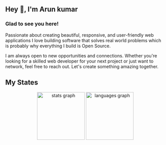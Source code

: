## Hey 👋, I'm Arun kumar  
### Glad to see you here!  
Passionate about creating beautiful, responsive, and user-friendly web applications
I love building software that solves real world problems which is probably why everything I build is Open Source.

I am always open to new opportunities and connections. Whether you're looking for a skilled web developer for your next project or just want to network, feel free to reach out. Let's create something amazing together.
<br> 
## My States
<div align="center">
   <img src="https://github-readme-stats.vercel.app/api?username=hiarun01&hide_title=false&hide_rank=false&show_icons=true&include_all_commits=true&count_private=true&disable_animations=false&theme=dracula&locale=en&hide_border=false&order=1" height="150" alt="stats graph"  />
   <img src="https://github-readme-stats.vercel.app/api/top-langs?username=hiarun01&locale=en&hide_title=false&layout=compact&card_width=320&langs_count=5&theme=dracula&hide_border=false&order=2" height="150" alt="languages graph"  />
